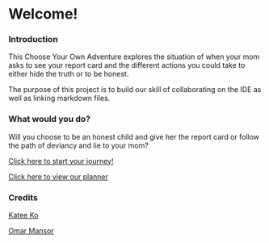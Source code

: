 # Welcome!

### Introduction
This Choose Your Own Adventure explores the situation of when your mom asks to see your report card and the different actions you could take to either hide the truth or to be honest.

The purpose of this project is to build our skill of collaborating on the IDE as well as linking markdown files.

### What would you do?
Will you choose to be an honest child and give her the report card or follow the path of deviancy and lie to your mom?

[Click here to start your journey!](reportcard.md)

[Click here to view our planner](https://docs.google.com/drawings/d/1IZewydUgWcHS20Qjzv5v7YO6BOk4J-1BJZawQA4G4Pw/edit)

### Credits
[Katee Ko](https://kateek5417.github.io/)

[Omar Mansor](https://omarm4400.github.io/)
